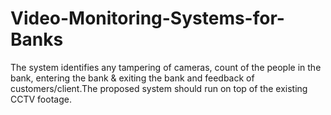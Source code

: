 # Video-Monitoring-Systems-for-Banks
The system identifies any tampering of cameras, count of the people in the bank, entering the bank &amp; exiting the bank and feedback of customers/client.The proposed system should run on top of the existing CCTV footage.
